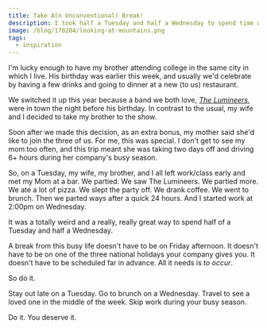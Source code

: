 ```yaml
---
title: Take A(n Unconventional) Break!
description: I took half a Tuesday and half a Wednesday to spend time with my family. Breaks from work don't always have to be conventional.
image: /blog/170204/looking-at-mountains.png
tags:
  - inspiration
---
```


I'm lucky enough to have my brother attending college in the same city in which I live. His birthday was earlier this week, and usually we'd celebrate by having a few drinks and going to dinner at a new (to us) restaurant.

We switched it up this year because a band we both love, [_The Lumineers_](http://thelumineers.com/), were in town the night before his birthday. In contrast to the usual, my wife and I decided to take my brother to the show.

Soon after we made this decision, as an extra bonus, my mother said she'd like to join the three of us. For me, this was special. I don't get to see my mom too often, and this trip meant she was taking two days off and driving 6+ hours during her company's busy season.

So, on a Tuesday, my wife, my brother, and I all left work/class early and met my Mom at a bar. We partied. We saw The Lumineers. We partied more. We ate a lot of pizza. We slept the party off. We drank coffee. We went to brunch. Then we parted ways after a quick 24 hours. And I started work at 2:00pm on Wednesday.

It was a totally weird and a really, really great way to spend half of a Tuesday and half a Wednesday.

A break from this busy life doesn't have to be on Friday afternoon. It doesn't have to be on one of the three national holidays your company gives you. It doesn't have to be scheduled far in advance. All it needs is _to occur_.

So do it.

Stay out late on a Tuesday. Go to brunch on a Wednesday. Travel to see a loved one in the middle of the week. Skip work during your busy season.

Do it. You deserve it.
